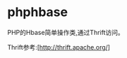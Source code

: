 phphbase
========
PHP的Hbase简单操作类,通过Thrift访问。

Thrift参考:[http://thrift.apache.org/]

[http://thrift.apache.org/]: http://thrift.apache.org/
